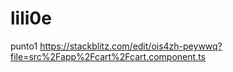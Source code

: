 # lili0e
punto1
https://stackblitz.com/edit/ois4zh-peywwq?file=src%2Fapp%2Fcart%2Fcart.component.ts
